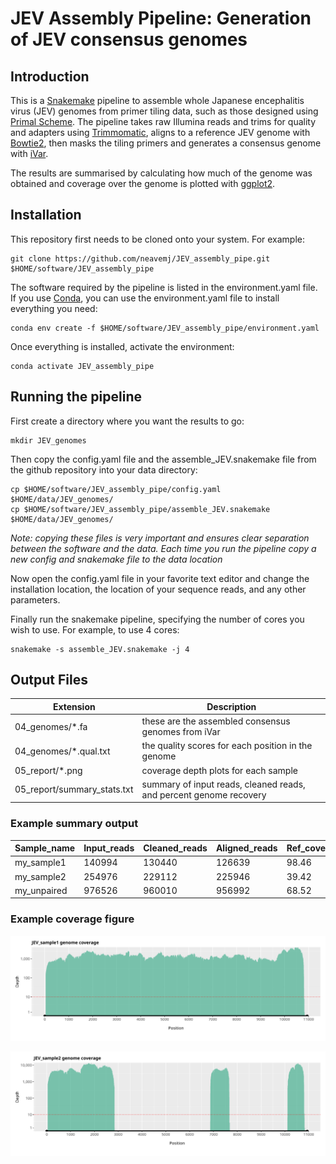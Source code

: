 # JEV Assembly Pipeline: Generation of JEV consensus genomes

## Introduction

This is a [Snakemake](https://snakemake.readthedocs.io/en/stable/) pipeline to assemble whole Japanese encephalitis virus (JEV) genomes from primer tiling data, such as those designed using [Primal Scheme](https://primalscheme.com/). The pipeline takes raw Illumina reads and trims for quality and adapters using [Trimmomatic](http://www.usadellab.org/cms/?page=trimmomatic), aligns to a reference JEV genome with [Bowtie2](http://bowtie-bio.sourceforge.net/bowtie2/index.shtml), then masks the tiling primers and generates a consensus genome with [iVar](https://andersen-lab.github.io/ivar/html/manualpage.html). 

The results are summarised by calculating how much of the genome was obtained and coverage over the genome is plotted with [ggplot2](https://ggplot2.tidyverse.org/).

## Installation
This repository first needs to be cloned onto your system. For example:
```
git clone https://github.com/neavemj/JEV_assembly_pipe.git $HOME/software/JEV_assembly_pipe
```

The software required by the pipeline is listed in the environment.yaml file. If you use [Conda](https://conda.io/docs/install/quick.html), you can use the environment.yaml file to install everything you need:

```
conda env create -f $HOME/software/JEV_assembly_pipe/environment.yaml
```

Once everything is installed, activate the environment:

```
conda activate JEV_assembly_pipe
```

## Running the pipeline

First create a directory where you want the results to go:

```
mkdir JEV_genomes
```

Then copy the config.yaml file and the assemble_JEV.snakemake file from the github repository into your data directory: 

```
cp $HOME/software/JEV_assembly_pipe/config.yaml $HOME/data/JEV_genomes/
cp $HOME/software/JEV_assembly_pipe/assemble_JEV.snakemake $HOME/data/JEV_genomes/
```

*Note: copying these files is very important and ensures clear separation between the software and the data. Each time you run the pipeline copy a new config and snakemake file to the data location* 

Now open the config.yaml file in your favorite text editor and change the installation location, the location of your sequence reads, and any other parameters.

Finally run the snakemake pipeline, specifying the number of cores you wish to use. For example, to use 4 cores:

```
snakemake -s assemble_JEV.snakemake -j 4
```

## Output Files

| Extension | Description |
| --------- | ----------- |
| 04_genomes/*.fa | these are the assembled consensus genomes from iVar |
| 04_genomes/*.qual.txt | the quality scores for each position in the genome |
| 05_report/*.png | coverage depth plots for each sample |
| 05_report/summary_stats.txt | summary of input reads, cleaned reads, and percent genome recovery |



### Example summary output

| Sample_name         | Input_reads | Cleaned_reads | Aligned_reads | Ref_coverage_(%) |
| ------------------- | ----------- | ------------- | ------------- | ---------------- |
| my_sample1              |    140994   |     130440    |      126639   |           98.46  |
| my_sample2              |    254976   |     229112    |      225946   |           39.42  |
| my_unpaired |    976526   |     960010    |      956992   |           68.52  |


### Example coverage figure

![alt text](https://github.com/neavemj/JEV_assembly_pipe/blob/main/config/JEV_sample1_coverage.png)

![alt text](https://github.com/neavemj/JEV_assembly_pipe/blob/main/config/JEV_sample2_coverage.png)


